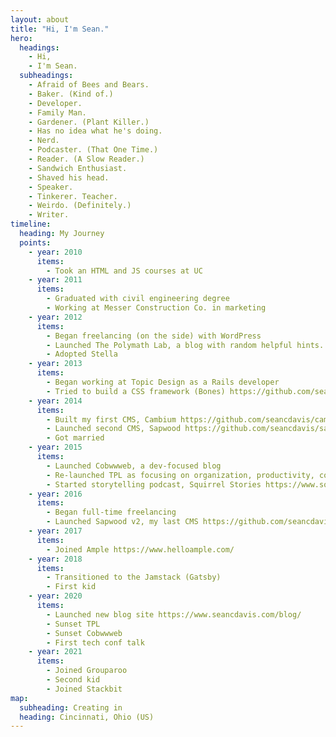 ```yaml
---
layout: about
title: "Hi, I'm Sean."
hero:
  headings:
    - Hi,
    - I'm Sean.
  subheadings:
    - Afraid of Bees and Bears.
    - Baker. (Kind of.)
    - Developer.
    - Family Man.
    - Gardener. (Plant Killer.)
    - Has no idea what he's doing.
    - Nerd.
    - Podcaster. (That One Time.)
    - Reader. (A Slow Reader.)
    - Sandwich Enthusiast.
    - Shaved his head.
    - Speaker.
    - Tinkerer. Teacher.
    - Weirdo. (Definitely.)
    - Writer.
timeline:
  heading: My Journey
  points:
    - year: 2010
      items:
        - Took an HTML and JS courses at UC
    - year: 2011
      items:
        - Graduated with civil engineering degree
        - Working at Messer Construction Co. in marketing
    - year: 2012
      items:
        - Began freelancing (on the side) with WordPress
        - Launched The Polymath Lab, a blog with random helpful hints. Some posts from the original TPL are still on the blog today.
        - Adopted Stella
    - year: 2013
      items:
        - Began working at Topic Design as a Rails developer
        - Tried to build a CSS framework (Bones) https://github.com/seancdavis/bones
    - year: 2014
      items:
        - Built my first CMS, Cambium https://github.com/seancdavis/cambium
        - Launched second CMS, Sapwood https://github.com/seancdavis/sapwood-classic
        - Got married
    - year: 2015
      items:
        - Launched Cobwwweb, a dev-focused blog
        - Re-launched TPL as focusing on organization, productivity, communication, and inspiration
        - Started storytelling podcast, Squirrel Stories https://www.squirrelstories.fm/
    - year: 2016
      items:
        - Began full-time freelancing
        - Launched Sapwood v2, my last CMS https://github.com/seancdavis/sapwood
    - year: 2017
      items:
        - Joined Ample https://www.helloample.com/
    - year: 2018
      items:
        - Transitioned to the Jamstack (Gatsby)
        - First kid
    - year: 2020
      items:
        - Launched new blog site https://www.seancdavis.com/blog/
        - Sunset TPL
        - Sunset Cobwwweb
        - First tech conf talk
    - year: 2021
      items:
        - Joined Grouparoo
        - Second kid
        - Joined Stackbit
map:
  subheading: Creating in
  heading: Cincinnati, Ohio (US)
---
```

